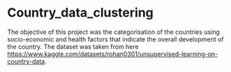 # Country_data_clustering

The objective of this project was the categorisation of the countries using socio-economic and health factors that indicate the overall development of the country.
The dataset was taken from here https://www.kaggle.com/datasets/rohan0301/unsupervised-learning-on-country-data.



[](https://nbviewer.org/github/Iron486/Country_data_clustering/blob/main/Needed%20Help%20Per%20Country%20%28World%29.html)

